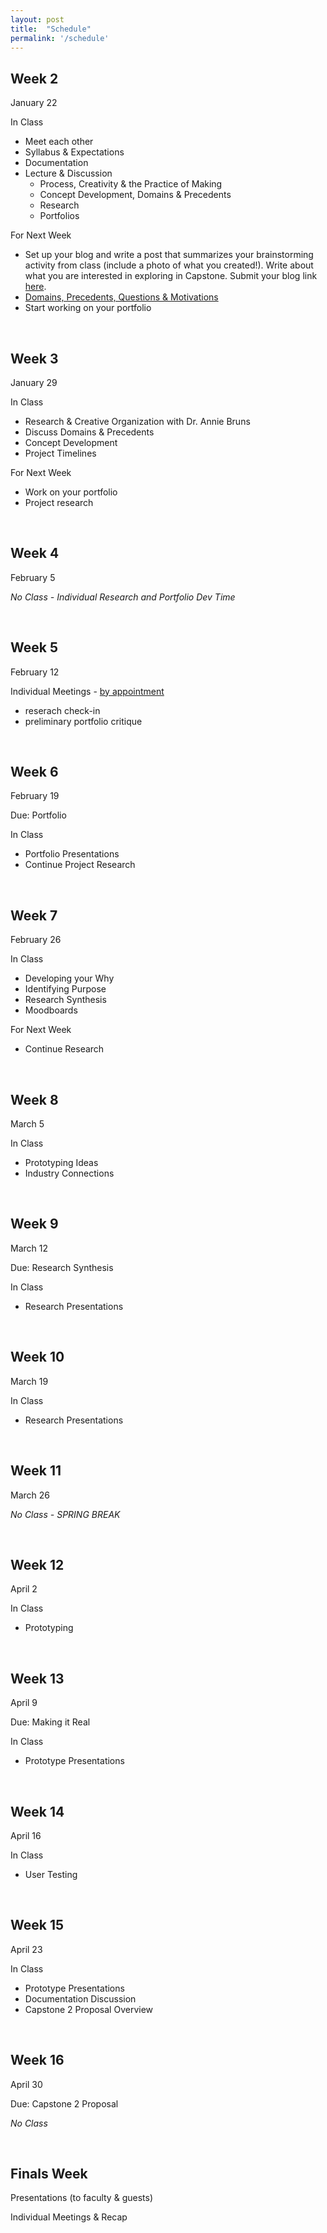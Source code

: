 ```yaml
---
layout: post
title:  "Schedule"
permalink: '/schedule'
---
```


## Week 2

<span class="date">January 22</span>

<span class="underlined">In Class</span>
+ Meet each other
+ Syllabus & Expectations
+ Documentation
+ Lecture & Discussion
  + Process, Creativity & the Practice of Making
  + Concept Development, Domains & Precedents
  + Research
  + Portfolios

<span class="underlined">For Next Week</span>
+ Set up your blog and write a post that summarizes your brainstorming activity from class (include a photo of what you created!). Write about what you are interested in exploring in Capstone. Submit your blog link <span class="underlined">[here](https://docs.google.com/forms/d/e/1FAIpQLSc-xKPLzVLbLQsi7rAy5rDpe7dBRUtovH9f5fc18b2WQlecqQ/viewform?usp=sf_link)</span>.
+ <span class="underlined">[Domains, Precedents, Questions & Motivations](/capstone-s18/precedents)</span>
+ Start working on your portfolio


<br>

## Week 3

<span class="date">January 29</span>

<span class="underlined">In Class</span>
+ Research & Creative Organization with Dr. Annie Bruns
+ Discuss Domains & Precedents
+ Concept Development
+ Project Timelines

<span class="underlined">For Next Week</span>

+ Work on your portfolio
+ Project research

<br>

## Week 4

<span class="date">February 5</span>

*No Class - Individual Research and Portfolio Dev Time*


<br>

## Week 5

<span class="date">February 12</span>

Individual Meetings - [by appointment](https://calendar.google.com/calendar/selfsched?sstoken=UUdLc0ZFRlNQWkYyfGRlZmF1bHR8M2ExNGRiNzQ3ZTk1NWE3NDQzMmFjZTZjNWQxYzRlMTA)
+ reserach check-in
+ preliminary portfolio critique

<br>

## Week 6

<span class="date">February 19</span>

<span class="due">Due: Portfolio</span>

<!-- [Portfolio](/capstone-s18/portfolio) -->

<span class="underlined">In Class</span>

+ Portfolio Presentations
+ Continue Project Research

<br>

## Week 7

<span class="date">February 26</span>

<span class="underlined">In Class</span>
+ Developing your Why
+ Identifying Purpose
+ Research Synthesis
+ Moodboards

<span class="underlined">For Next Week</span>

+ Continue Research

<br>

## Week 8

<span class="date">March 5</span>


<span class="underlined">In Class</span>
+ Prototyping Ideas
+ Industry Connections

<!-- <span class="underlined">For Next Week</span>

+ ... -->

<br>

## Week 9

<span class="date">March 12</span>

<span class="due">Due: Research Synthesis</span>

<span class="underlined">In Class</span>
+ Research Presentations

<!-- <span class="underlined">For Next Week</span>

+ ... -->

<br>

## Week 10

<span class="date">March 19</span>


<span class="underlined">In Class</span>
+ Research Presentations

<!-- <span class="underlined">For Next Week</span>

+ ... -->

<br>

## Week 11

<span class="date">March 26</span>

*No Class - SPRING BREAK*


<br>

## Week 12

<span class="date">April 2</span>


<span class="underlined">In Class</span>
+ Prototyping

<!-- <span class="underlined">For Next Week</span>

+ ... -->

<br>

## Week 13

<span class="date">April 9</span>

<span class="due">Due: Making it Real</span>


<span class="underlined">In Class</span>
+ Prototype Presentations

<!-- <span class="underlined">For Next Week</span>

+ ... -->

<br>

## Week 14

<span class="date">April 16</span>


<span class="underlined">In Class</span>
+ User Testing

<!-- <span class="underlined">For Next Week</span>

+ ... -->

<br>

## Week 15

<span class="date">April 23</span>


<span class="underlined">In Class</span>
+ Prototype Presentations
+ Documentation Discussion
+ Capstone 2 Proposal Overview

<!-- <span class="underlined">For Next Week</span>

+ ... -->

<br>

## Week 16

<span class="date">April 30</span>

<span class="due">Due: Capstone 2 Proposal</span>


*No Class*

<br>

## Finals Week

Presentations (to faculty & guests)

Individual Meetings & Recap

<br>
